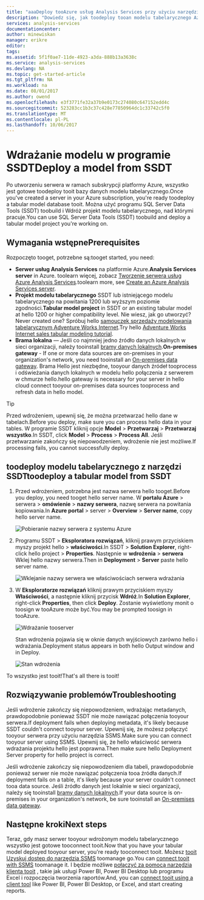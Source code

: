 ```yaml
---
title: "aaaDeploy tooAzure usług Analysis Services przy użyciu narzędzi SSDT | Dokumentacja firmy Microsoft"
description: "Dowiedz się, jak toodeploy tooan modelu tabelarycznego Azure Analysis Services serwera za pomocą narzędzi SSDT."
services: analysis-services
documentationcenter: 
author: minewiskan
manager: erikre
editor: 
tags: 
ms.assetid: 5f1f0ae7-11de-4923-a3da-888b13a3638c
ms.service: analysis-services
ms.devlang: NA
ms.topic: get-started-article
ms.tgt_pltfrm: NA
ms.workload: na
ms.date: 08/01/2017
ms.author: owend
ms.openlocfilehash: e3f3771fe32a37b9e0173c274080c647152edd4c
ms.sourcegitcommit: 523283cc1b3c37c428e77850964dc1c33742c5f0
ms.translationtype: MT
ms.contentlocale: pl-PL
ms.lasthandoff: 10/06/2017
---
```

# <a name="deploy-a-model-from-ssdt"></a><span data-ttu-id="118b6-103">Wdrażanie modelu w programie SSDT</span><span class="sxs-lookup"><span data-stu-id="118b6-103">Deploy a model from SSDT</span></span>
<span data-ttu-id="118b6-104">Po utworzeniu serwera w ramach subskrypcji platformy Azure, wszystko jest gotowe toodeploy tooit bazy danych modelu tabelarycznego.</span><span class="sxs-lookup"><span data-stu-id="118b6-104">Once you've created a server in your Azure subscription, you're ready toodeploy a tabular model database tooit.</span></span> <span data-ttu-id="118b6-105">Można użyć programu SQL Server Data Tools (SSDT) toobuild i Wdróż projekt modelu tabelarycznego, nad którymi pracuje.</span><span class="sxs-lookup"><span data-stu-id="118b6-105">You can use SQL Server Data Tools (SSDT) toobuild and deploy a tabular model project you're working on.</span></span> 

## <a name="prerequisites"></a><span data-ttu-id="118b6-106">Wymagania wstępne</span><span class="sxs-lookup"><span data-stu-id="118b6-106">Prerequisites</span></span>
<span data-ttu-id="118b6-107">Rozpoczęto tooget, potrzebne są:</span><span class="sxs-lookup"><span data-stu-id="118b6-107">tooget started, you need:</span></span>

* <span data-ttu-id="118b6-108">**Serwer usług Analysis Services** na platformie Azure.</span><span class="sxs-lookup"><span data-stu-id="118b6-108">**Analysis Services server** in Azure.</span></span> <span data-ttu-id="118b6-109">toolearn więcej, zobacz [Tworzenie serwera usług Azure Analysis Services](analysis-services-create-server.md).</span><span class="sxs-lookup"><span data-stu-id="118b6-109">toolearn more, see [Create an Azure Analysis Services server](analysis-services-create-server.md).</span></span>
* <span data-ttu-id="118b6-110">**Projekt modelu tabelarycznego** SSDT lub istniejącego modelu tabelarycznego na powitania 1200 lub wyższym poziomie zgodności.</span><span class="sxs-lookup"><span data-stu-id="118b6-110">**Tabular model project** in SSDT or an existing tabular model at hello 1200 or higher compatibility level.</span></span> <span data-ttu-id="118b6-111">Nie wiesz, jak go utworzyć?</span><span class="sxs-lookup"><span data-stu-id="118b6-111">Never created one?</span></span> <span data-ttu-id="118b6-112">Spróbuj hello [samouczek sprzedaży modelowania tabelarycznym Adventure Works Internet](https://msdn.microsoft.com/library/hh231691.aspx).</span><span class="sxs-lookup"><span data-stu-id="118b6-112">Try hello [Adventure Works Internet sales tabular modeling tutorial](https://msdn.microsoft.com/library/hh231691.aspx).</span></span>
* <span data-ttu-id="118b6-113">**Brama lokalna** — Jeśli co najmniej jedno źródło danych lokalnych w sieci organizacji, należy tooinstall [bramy danych lokalnych](analysis-services-gateway.md).</span><span class="sxs-lookup"><span data-stu-id="118b6-113">**On-premises gateway** - If one or more data sources are on-premises in your organization's network, you need tooinstall an [On-premises data gateway](analysis-services-gateway.md).</span></span> <span data-ttu-id="118b6-114">Brama Hello jest niezbędne, tooyour danych źródeł tooprocess i odświeżania danych lokalnych w modelu hello połączenia z serwerem w chmurze hello.</span><span class="sxs-lookup"><span data-stu-id="118b6-114">hello gateway is necessary for your server in hello cloud connect tooyour on-premises data sources tooprocess and refresh data in hello model.</span></span>

> [!TIP]
> <span data-ttu-id="118b6-115">Przed wdrożeniem, upewnij się, że można przetwarzać hello dane w tabelach.</span><span class="sxs-lookup"><span data-stu-id="118b6-115">Before you deploy, make sure you can process hello data in your tables.</span></span> <span data-ttu-id="118b6-116">W programie SSDT kliknij opcje **Model** > **Przetwarzaj** > **Przetwarzaj wszystko**.</span><span class="sxs-lookup"><span data-stu-id="118b6-116">In SSDT, click **Model** > **Process** > **Process All**.</span></span> <span data-ttu-id="118b6-117">Jeśli przetwarzanie zakończy się niepowodzeniem, wdrożenie nie jest możliwe.</span><span class="sxs-lookup"><span data-stu-id="118b6-117">If processing fails, you cannot successfully deploy.</span></span>
> 
> 

## <a name="toodeploy-a-tabular-model-from-ssdt"></a><span data-ttu-id="118b6-118">toodeploy modelu tabelarycznego z narzędzi SSDT</span><span class="sxs-lookup"><span data-stu-id="118b6-118">toodeploy a tabular model from SSDT</span></span>

1. <span data-ttu-id="118b6-119">Przed wdrożeniem, potrzebna jest nazwa serwera hello tooget.</span><span class="sxs-lookup"><span data-stu-id="118b6-119">Before you deploy, you need tooget hello server name.</span></span> <span data-ttu-id="118b6-120">W **portalu Azure** > serwera > **omówienie** > **nazwy serwera**, nazwę serwera na powitania kopiowania.</span><span class="sxs-lookup"><span data-stu-id="118b6-120">In **Azure portal** > server > **Overview** > **Server name**, copy hello server name.</span></span>
   
    ![Pobieranie nazwy serwera z systemu Azure](./media/analysis-services-deploy/aas-deploy-get-server-name.png)
2. <span data-ttu-id="118b6-122">Programu SSDT > **Eksploratora rozwiązań**, kliknij prawym przyciskiem myszy projekt hello > **właściwości**.</span><span class="sxs-lookup"><span data-stu-id="118b6-122">In SSDT > **Solution Explorer**, right-click hello project > **Properties**.</span></span> <span data-ttu-id="118b6-123">Następnie w **wdrożenia** > **serwera** Wklej hello nazwy serwera.</span><span class="sxs-lookup"><span data-stu-id="118b6-123">Then in **Deployment** > **Server** paste hello server name.</span></span>   
   
    ![Wklejanie nazwy serwera we właściwościach serwera wdrażania](./media/analysis-services-deploy/aas-deploy-deployment-server-property.png)
3. <span data-ttu-id="118b6-125">W **Eksploratorze rozwiązań** kliknij prawym przyciskiem myszy **Właściwości**, a następnie kliknij przycisk **Wdróż**.</span><span class="sxs-lookup"><span data-stu-id="118b6-125">In **Solution Explorer**, right-click **Properties**, then click **Deploy**.</span></span> <span data-ttu-id="118b6-126">Zostanie wyświetlony monit o toosign w tooAzure może być.</span><span class="sxs-lookup"><span data-stu-id="118b6-126">You may be prompted toosign in tooAzure.</span></span>
   
    ![Wdrażanie tooserver](./media/analysis-services-deploy/aas-deploy-deploy.png)
   
    <span data-ttu-id="118b6-128">Stan wdrożenia pojawia się w oknie danych wyjściowych zarówno hello i wdrażania.</span><span class="sxs-lookup"><span data-stu-id="118b6-128">Deployment status appears in both hello Output window and in Deploy.</span></span>
   
    ![Stan wdrożenia](./media/analysis-services-deploy/aas-deploy-status.png)

<span data-ttu-id="118b6-130">To wszystko jest tooit!</span><span class="sxs-lookup"><span data-stu-id="118b6-130">That's all there is tooit!</span></span>


## <a name="troubleshooting"></a><span data-ttu-id="118b6-131">Rozwiązywanie problemów</span><span class="sxs-lookup"><span data-stu-id="118b6-131">Troubleshooting</span></span>
<span data-ttu-id="118b6-132">Jeśli wdrożenie zakończy się niepowodzeniem, wdrażając metadanych, prawdopodobnie ponieważ SSDT nie może nawiązać połączenia tooyour serwera.</span><span class="sxs-lookup"><span data-stu-id="118b6-132">If deployment fails when deploying metadata, it's likely because SSDT couldn't connect tooyour server.</span></span> <span data-ttu-id="118b6-133">Upewnij się, że możesz połączyć tooyour serwera przy użyciu narzędzia SSMS.</span><span class="sxs-lookup"><span data-stu-id="118b6-133">Make sure you can connect tooyour server using SSMS.</span></span> <span data-ttu-id="118b6-134">Upewnij się, że hello właściwość serwera wdrażania projektu hello jest poprawna.</span><span class="sxs-lookup"><span data-stu-id="118b6-134">Then make sure hello Deployment Server property for hello project is correct.</span></span>

<span data-ttu-id="118b6-135">Jeśli wdrożenie zakończy się niepowodzeniem dla tabeli, prawdopodobnie ponieważ serwer nie może nawiązać połączenia tooa źródła danych.</span><span class="sxs-lookup"><span data-stu-id="118b6-135">If deployment fails on a table, it's likely because your server couldn't connect tooa data source.</span></span> <span data-ttu-id="118b6-136">Jeśli źródło danych jest lokalnie w sieci organizacji, należy się tooinstall [bramy danych lokalnych](analysis-services-gateway.md).</span><span class="sxs-lookup"><span data-stu-id="118b6-136">If your data source is on-premises in your organization's network, be sure tooinstall an [On-premises data gateway](analysis-services-gateway.md).</span></span>

## <a name="next-steps"></a><span data-ttu-id="118b6-137">Następne kroki</span><span class="sxs-lookup"><span data-stu-id="118b6-137">Next steps</span></span>
<span data-ttu-id="118b6-138">Teraz, gdy masz serwer tooyour wdrożonym modelu tabelarycznego wszystko jest gotowe tooconnect tooit.</span><span class="sxs-lookup"><span data-stu-id="118b6-138">Now that you have your tabular model deployed tooyour server, you're ready tooconnect tooit.</span></span> <span data-ttu-id="118b6-139">Możesz [tooit Uzyskuj dostęp do narzędzia SSMS](analysis-services-manage.md) toomanage go.</span><span class="sxs-lookup"><span data-stu-id="118b6-139">You can [connect tooit with SSMS](analysis-services-manage.md) toomanage it.</span></span> <span data-ttu-id="118b6-140">I będzie możliwe [połączyć za pomocą narzędzia klienta tooit](analysis-services-connect.md) , takie jak usługi Power BI, Power BI Desktop lub programu Excel i rozpoczęcia tworzenia raportów.</span><span class="sxs-lookup"><span data-stu-id="118b6-140">And, you can [connect tooit using a client tool](analysis-services-connect.md) like Power BI, Power BI Desktop, or Excel, and start creating reports.</span></span>

